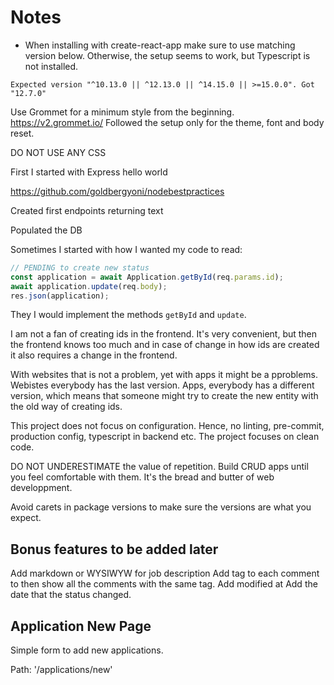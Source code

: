 # Notes

* When installing with create-react-app make sure to use matching version below. Otherwise, the setup seems to work, but Typescript is not installed.

```
Expected version "^10.13.0 || ^12.13.0 || ^14.15.0 || >=15.0.0". Got "12.7.0"
```

Use Grommet for a minimum style from the beginning. https://v2.grommet.io/
Followed the setup only for the theme, font and body reset.

DO NOT USE ANY CSS

First I started with Express hello world

https://github.com/goldbergyoni/nodebestpractices

Created first endpoints returning text

Populated the DB

Sometimes I started with how I wanted my code to read:

```javascript
// PENDING to create new status
const application = await Application.getById(req.params.id);
await application.update(req.body);
res.json(application);
```

They I would implement the methods `getById` and `update`.

I am not a fan of creating ids in the frontend. It's very convenient, but then the frontend knows too much and in case of change in how ids are created it also requires a change in the frontend.

With websites that is not a problem, yet with apps it might be a pproblems. Webistes everybody has the last version. Apps, everybody has a different version, which means that someone might try to create the new entity with the old way of creating ids.

This project does not focus on configuration. Hence, no linting, pre-commit, production config, typescript in backend etc. The project focuses on clean code.

DO NOT UNDERESTIMATE the value of repetition. Build CRUD apps until you feel comfortable with them. It's the bread and butter of web developpment.

Avoid carets in package versions to make sure the versions are what you expect.

## Bonus features to be added later

Add markdown or WYSIWYW for job description
Add tag to each comment to then show all the comments with the same tag.
Add modified at
Add the date that the status changed.

## Application New Page

Simple form to add new applications.

Path: '/applications/new'

